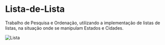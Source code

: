 # Lista-de-Lista
Trabalho de Pesquisa e Ordenação, utilizando a implementação de listas de listas, na situação onde se manipulam Estados e Cidades.

![Lista](https://ibb.co/DKD0rj0)
